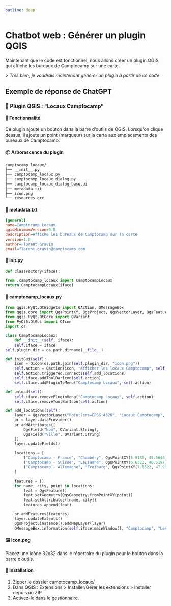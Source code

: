 ```yaml
---
outline: deep
---
```


# Chatbot web : Générer un plugin QGIS

Maintenant que le code est fonctionnel, nous allons créer un plugin QGIS qui affiche les bureaux de Camptocamp sur une carte.

_> Très bien, je voudrais maintenant générer un plugin à partir de ce code_

## Exemple de réponse de ChatGPT

### 🧩 Plugin QGIS : "Locaux Camptocamp"
#### 📍 Fonctionnalité
Ce plugin ajoute un bouton dans la barre d’outils de QGIS. Lorsqu'on clique dessus, il ajoute un point (marqueur) sur la carte aux emplacements des bureaux de Camptocamp.

#### 📦 Arborescence du plugin
```bash
camptocamp_locaux/
├── __init__.py
├── camptocamp_locaux.py
├── camptocamp_locaux_dialog.py
├── camptocamp_locaux_dialog_base.ui
├── metadata.txt
├── icon.png
└── resources.qrc
```
#### 📁 metadata.txt
```ini
[general]
name=Camptocamp Locaux
qgisMinimumVersion=3.0
description=Affiche les bureaux de Camptocamp sur la carte
version=1.0
author=Florent Gravin
email=florent.gravin@camptocamp.com
```
#### 🧠 __init__.py
```py
def classFactory(iface):

from .camptocamp_locaux import CamptocampLocaux
return CamptocampLocaux(iface)
```
#### 🧰 camptocamp_locaux.py
```py
from qgis.PyQt.QtWidgets import QAction, QMessageBox
from qgis.core import QgsPointXY, QgsProject, QgsVectorLayer, QgsFeature, QgsGeometry, QgsFields, QgsField
from qgis.PyQt.QtCore import QVariant
from PyQt5.QtGui import QIcon
import os

class CamptocampLocaux:
    def __init__(self, iface):
    self.iface = iface
self.plugin_dir = os.path.dirname(__file__)

def initGui(self):
    icon = QIcon(os.path.join(self.plugin_dir, "icon.png"))
    self.action = QAction(icon, "Afficher les locaux Camptocamp", self.iface.mainWindow())
    self.action.triggered.connect(self.add_locations)
    self.iface.addToolBarIcon(self.action)
    self.iface.addPluginToMenu("Camptocamp Locaux", self.action)

def unload(self):
    self.iface.removePluginMenu("Camptocamp Locaux", self.action)
    self.iface.removeToolBarIcon(self.action)

def add_locations(self):
    layer = QgsVectorLayer("Point?crs=EPSG:4326", "Locaux Camptocamp", "memory")
    pr = layer.dataProvider()
    pr.addAttributes([
        QgsField("Nom", QVariant.String),
        QgsField("Ville", QVariant.String)
    ])
    layer.updateFields()

    locations = [
        ("Camptocamp - France", "Chambéry", QgsPointXY(5.9185, 45.5646)),
        ("Camptocamp - Suisse", "Lausanne", QgsPointXY(6.6323, 46.5197)),
        ("Camptocamp - Allemagne", "Freiburg", QgsPointXY(7.8522, 47.9990))
    ]

    features = []
    for name, city, point in locations:
        feat = QgsFeature()
        feat.setGeometry(QgsGeometry.fromPointXY(point))
        feat.setAttributes([name, city])
        features.append(feat)

    pr.addFeatures(features)
    layer.updateExtents()
    QgsProject.instance().addMapLayer(layer)
    QMessageBox.information(self.iface.mainWindow(), "Camptocamp", "Les locaux ont été ajoutés à la carte.")

```
#### 🖼️ icon.png
Placez une icône 32x32 dans le répertoire du plugin pour le bouton dans la barre d’outils.

#### 🚀 Installation
1. Zipper le dossier camptocamp_locaux/
2. Dans QGIS : Extensions > Installer/Gérer les extensions > Installer depuis un ZIP
3. Activez-le dans le gestionnaire.
